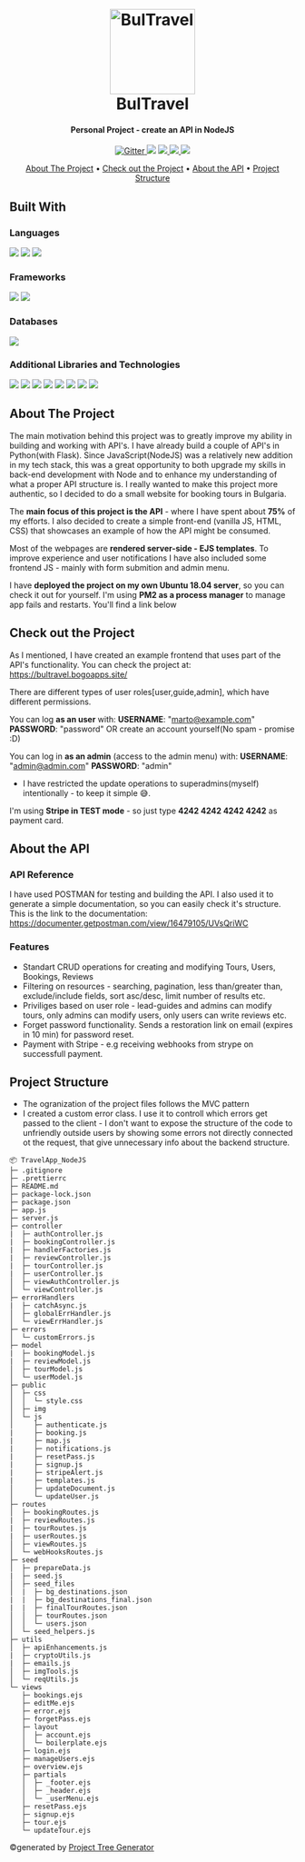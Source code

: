 <h1 align="center">
  <br>
  <a href="https://bultravel.bogoapps.site/"><img src="https://res.cloudinary.com/dawb3psft/image/upload/v1647680620/Portfolio/bultravel.png" alt="BulTravel" width="150"></a>
  <br>
  BulTravel
  <br>
</h1>

<h4 align="center">Personal Project - create an API in NodeJS</h4>

<p align="center">
  <a href="https://img.shields.io/badge/Made%20with-NodeJS-brightgreen">
    <img src="https://img.shields.io/badge/Made%20with-NodeJS-brightgreen"
         alt="Gitter">
  </a>
  <a href="https://img.shields.io/badge/Made%20with-JavaScript-yellow"><img src="https://img.shields.io/badge/Made%20with-JavaScript-yellow"></a>
  <a href="https://img.shields.io/tokei/lines/github/Bogo56/TravelApp_NodeJS">
      <img src="https://img.shields.io/tokei/lines/github/Bogo56/TravelApp_NodeJS">
  </a>
  <a href="https://img.shields.io/github/languages/count/Bogo56/TravelApp_NodeJS?color=f">
    <img src="https://img.shields.io/github/languages/count/Bogo56/TravelApp_NodeJS?color=f">
  </a>
  <a href="https://badgen.net/github/commits/Bogo56/TravelApp_NodeJS">
    <img src="https://badgen.net/github/commits/Bogo56/TravelApp_NodeJS">
  </a>
</p>

<p align="center">
  <a href="#about-the-project">About The Project</a> •
  <a href="#check-out-the-project">Check out the Project</a> •
  <a href="#about-the-api">About the API</a> •
  <a href="#project-structure">Project Structure</a> 
</p>

## Built With
###  Languages
<p>
  <img src="https://img.shields.io/badge/JavaScript-F7DF1E?style=for-the-badge&logo=javascript&logoColor=black">
  <img src="https://img.shields.io/badge/HTML5-E34F26?style=for-the-badge&logo=html5&logoColor=white">
  <img src="https://img.shields.io/badge/CSS3-1572B6?style=for-the-badge&logo=css3&logoColor=white">
<p>
  
### Frameworks
<p>
<img src="https://img.shields.io/badge/Node.js-43853D?style=for-the-badge&logo=node.js&logoColor=white">
<img src="https://img.shields.io/badge/Express.js-404D59?style=for-the-badge">
</p>

### Databases
<p>
<img src="https://img.shields.io/badge/MongoDB-4EA94B?style=for-the-badge&logo=mongodb&logoColor=white">
</p>

### Additional Libraries and Technologies
<p>
  <img src="https://img.shields.io/badge/ORM-Mongoose-red?style=for-the-badge">
  <img src="https://img.shields.io/badge/OS-Ubuntu-orange?style=for-the-badge">
  <img src="https://img.shields.io/badge/Templating-EJS-green?style=for-the-badge">
  <img src="https://img.shields.io/badge/API-Stripe-blueviolet?style=for-the-badge">
  <img src="https://img.shields.io/badge/API-MapBox-blueviolet?style=for-the-badge">
  <img src="https://img.shields.io/badge/Security-Bcrypt-green?style=for-the-badge">
  <img src="https://img.shields.io/badge/Security-Helmet-green?style=for-the-badge">
    <img src="https://img.shields.io/badge/Security-JWT-green?style=for-the-badge">
</p>

## About The Project
The main motivation behind this project was to greatly improve my ability in building and working with API's. I have already build a couple of API's in Python(with Flask). 
Since JavaScript(NodeJS) was a relatively new addition in my tech stack, this was a great opportunity to both upgrade my skills in back-end development with Node and 
to enhance my understanding of what a proper API structure is. I really wanted to make this project more authentic, so I decided to do a small website for booking tours in Bulgaria.

The **main focus of this project is the API** - where I have spent about **75%** of my efforts. I also decided to create a simple front-end (vanilla JS, HTML, CSS) that showcases an
example of how the API might be consumed.

Most of the webpages are **rendered server-side - EJS templates**. To improve experience and user notifications I have also included some frontend JS - mainly with form submition and admin menu.

I have **deployed the project on my own Ubuntu 18.04 server**, so you can check it out for yourself. I'm using **PM2 as a process manager** to manage app fails and restarts. You'll find a link below

## Check out the Project
As I mentioned, I have created an example frontend that uses part of the API's functionality. You can check the project at:
https://bultravel.bogoapps.site/

There are different types of user roles[user,guide,admin], which have different permissions.

You can log **as an user** with:
**USERNAME**: "marto@example.com"
**PASSWORD**: "password"
OR create an account yourself(No spam - promise :D)

You can log in **as an admin** (access to the admin menu) with:
**USERNAME**: "admin@admin.com"
**PASSWORD**: "admin"
* I have restricted the update operations to superadmins(myself) intentionally - to keep it simple 😅.

I'm using **Stripe in TEST mode** - so just type **4242 4242 4242 4242** as payment card.

## About the API
### API Reference
I have used POSTMAN for testing and building the API. I also used it to generate a simple documentation, so you can easily check it's structure. This is the link to the documentation:
https://documenter.getpostman.com/view/16479105/UVsQriWC

### Features
* Standart CRUD operations for creating and modifying Tours, Users, Bookings, Reviews
* Filtering on resources - searching, pagination, less than/greater than, exclude/include fields, sort asc/desc, limit number of results etc.
* Priviliges based on user role - lead-guides and admins can modify tours, only admins can modify users, only users can write reviews etc.
* Forget password functionality. Sends a restoration link on email (expires in 10 min) for password reset.
* Payment with Stripe - e.g receiving webhooks from strype on successfull payment.

## Project Structure
* The ogranization of the project files follows the MVC pattern
* I created a custom error class. I use it to controll which errors get passed to the client - I don't want to expose the structure of the code to unfriendly outside users by showing some errors not directly connected ot the request, that give unnecessary info about the backend structure.

```
📦 TravelApp_NodeJS
├─ .gitignore
├─ .prettierrc
├─ README.md
├─ package-lock.json
├─ package.json
├─ app.js
├─ server.js
├─ controller
|  ├─ authController.js
|  ├─ bookingController.js
|  ├─ handlerFactories.js
|  ├─ reviewController.js
|  ├─ tourController.js
|  ├─ userController.js
│  ├─ viewAuthController.js
│  └─ viewController.js
├─ errorHandlers
|  ├─ catchAsync.js
│  ├─ globalErrHandler.js
│  └─ viewErrHandler.js
├─ errors
│  └─ customErrors.js
├─ model
|  ├─ bookingModel.js
|  ├─ reviewModel.js
│  ├─ tourModel.js
│  └─ userModel.js
├─ public
│  ├─ css
│  │  └─ style.css
│  ├─ img
│  └─ js
│     ├─ authenticate.js
|     ├─ booking.js
|     ├─ map.js
|     ├─ notifications.js
|     ├─ resetPass.js
|     ├─ signup.js
|     ├─ stripeAlert.js
|     ├─ templates.js
│     ├─ updateDocument.js
│     └─ updateUser.js
├─ routes
│  ├─ bookingRoutes.js
|  ├─ reviewRoutes.js
|  ├─ tourRoutes.js
|  ├─ userRoutes.js
│  ├─ viewRoutes.js
│  └─ webHooksRoutes.js
├─ seed
│  ├─ prepareData.js
|  ├─ seed.js
│  ├─ seed_files
│  |  ├─ bg_destinations.json
|  |  ├─ bg_destinations_final.json
|  |  ├─ finalTourRoutes.json
│  │  ├─ tourRoutes.json
│  │  └─ users.json
│  └─ seed_helpers.js
├─ utils
│  ├─ apiEnhancements.js
|  ├─ cryptoUtils.js
|  ├─ emails.js
│  ├─ imgTools.js
│  └─ reqUtils.js
└─ views
   ├─ bookings.ejs
   ├─ editMe.ejs
   ├─ error.ejs
   ├─ forgetPass.ejs
   ├─ layout
   │  ├─ account.ejs
   │  └─ boilerplate.ejs
   ├─ login.ejs
   ├─ manageUsers.ejs
   ├─ overview.ejs
   ├─ partials
   │  ├─ _footer.ejs
   │  ├─ _header.ejs
   │  └─ _userMenu.ejs
   ├─ resetPass.ejs
   ├─ signup.ejs
   ├─ tour.ejs
   └─ updateTour.ejs
```
©generated by [Project Tree Generator](https://woochanleee.github.io/project-tree-generator)

